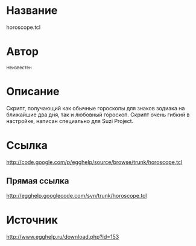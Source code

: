 # Название #
horoscope.tcl


# Автор #
<sup>Неизвестен</sup>


# Описание #
Скрипт, получающий как обычные гороскопы для знаков зодиака на ближайшие два дня, так и любовный гороскоп. Скрипт очень гибкий в настройке, написан специально для Suzi Project.


# Ссылка #
http://code.google.com/p/egghelp/source/browse/trunk/horoscope.tcl

## Прямая ссылка ##
http://egghelp.googlecode.com/svn/trunk/horoscope.tcl


# Источник #
http://www.egghelp.ru/download.php?id=153

